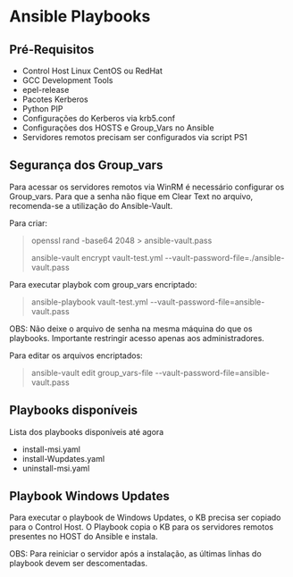 # Ansible Playbooks

## Pré-Requisitos

+ Control Host Linux CentOS ou RedHat
+ GCC Development Tools
+ epel-release
+ Pacotes Kerberos
+ Python PIP
+ Configurações do Kerberos via krb5.conf
+ Configurações dos HOSTS e Group_Vars no Ansible
+ Servidores remotos precisam ser configurados via script PS1

## Segurança dos Group_vars

Para acessar os servidores remotos via WinRM é necessário configurar os Group_vars. Para que a senha não fique em Clear Text no arquivo, recomenda-se a utilização do Ansible-Vault. 

Para criar:

> openssl rand -base64 2048 > ansible-vault.pass
>
> ansible-vault encrypt vault-test.yml --vault-password-file=./ansible-vault.pass

Para executar playbok com group_vars encriptado:

> ansible-playbook vault-test.yml --vault-password-file=ansible-vault.pass

OBS: Não deixe o arquivo de senha na mesma máquina do que os playbooks. Importante restringir acesso apenas aos administradores.

Para editar os arquivos encriptados:

> ansible-vault edit group_vars-file --vault-password-file=ansible-vault.pass

## Playbooks disponíveis

Lista dos playbooks disponíveis até agora

+ install-msi.yaml
+ install-Wupdates.yaml
+ uninstall-msi.yaml

## Playbook Windows Updates

Para executar o playbook de Windows Updates, o KB precisa ser copiado para o Control Host. O Playbook copia o KB para os servidores remotos presentes no HOST do Ansible e instala. 

OBS: Para reiniciar o servidor após a instalação, as últimas linhas do playbook devem ser descomentadas.
